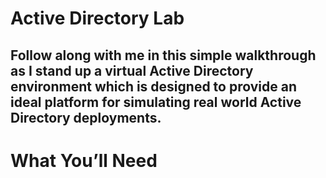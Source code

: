<h1>Active Directory Lab</h1>

<h2>Follow along with me in this simple walkthrough as I stand up a virtual Active Directory environment which is designed to provide an ideal platform for simulating real world Active Directory deployments.</h2>

### <h1>What You’ll Need</h1>
<br />
